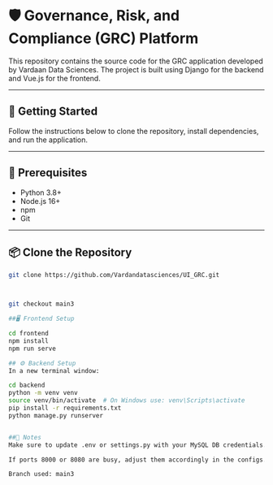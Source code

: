 # 🛡️ Governance, Risk, and Compliance (GRC) Platform

This repository contains the source code for the GRC application developed by Vardaan Data Sciences. The project is built using Django for the backend and Vue.js for the frontend.

---

## 🚀 Getting Started

Follow the instructions below to clone the repository, install dependencies, and run the application.

---

## 🔧 Prerequisites

- Python 3.8+
- Node.js 16+
- npm
- Git

---

## 📦 Clone the Repository

```bash
git clone https://github.com/Vardandatasciences/UI_GRC.git



git checkout main3

##🖥️ Frontend Setup

cd frontend
npm install
npm run serve

## ⚙️ Backend Setup
In a new terminal window:

cd backend
python -m venv venv
source venv/bin/activate  # On Windows use: venv\Scripts\activate
pip install -r requirements.txt
python manage.py runserver


##📌 Notes
Make sure to update .env or settings.py with your MySQL DB credentials.

If ports 8000 or 8080 are busy, adjust them accordingly in the configs.

Branch used: main3
